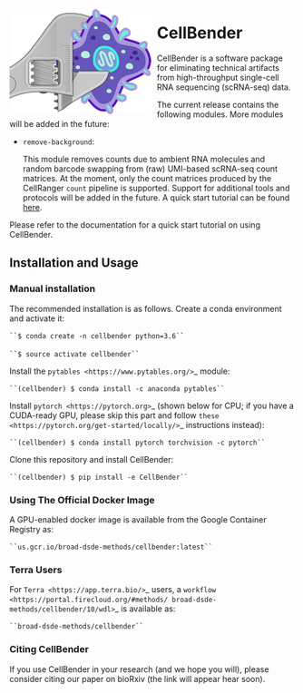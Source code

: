 <img src="https://github.com/broadinstitute/CellBender/blob/master/docs/source/_static/design/logo_250_185.png"
     alt="CellBender logo"
     style="float: left; margin-right: 10px;" />

# CellBender

CellBender is a software package for eliminating technical artifacts from
high-throughput single-cell RNA sequencing (scRNA-seq) data.

The current release contains the following modules. More modules will be added in the future:

* ``remove-background``:

  This module removes counts due to ambient RNA molecules and random barcode swapping from (raw)
  UMI-based scRNA-seq count matrices. At the moment, only the count matrices produced by the
  CellRanger ``count`` pipeline is supported. Support for additional tools and protocols will be
  added in the future. A quick start tutorial can be found [here](https://github.com/broadinstitute/CellBender/tree/master/examples/remove_background).

Please refer to the documentation for a quick start tutorial on using CellBender.

## Installation and Usage

### Manual installation

The recommended installation is as follows. Create a conda environment and activate it:

    ``$ conda create -n cellbender python=3.6``
    
    ``$ source activate cellbender``

Install the `pytables <https://www.pytables.org/>`_ module:

    ``(cellbender) $ conda install -c anaconda pytables``

Install `pytorch <https://pytorch.org>`_ (shown below for CPU; if you have a CUDA-ready GPU, please skip
this part and follow `these <https://pytorch.org/get-started/locally/>`_ instructions instead):

    ``(cellbender) $ conda install pytorch torchvision -c pytorch``

Clone this repository and install CellBender:

    ``(cellbender) $ pip install -e CellBender``

### Using The Official Docker Image

A GPU-enabled docker image is available from the Google Container Registry as:

    ``us.gcr.io/broad-dsde-methods/cellbender:latest``

### Terra Users

For `Terra <https://app.terra.bio/>`_ users, a `workflow <https://portal.firecloud.org/#methods/
broad-dsde-methods/cellbender/10/wdl>`_ is available as:

    ``broad-dsde-methods/cellbender``

### Citing CellBender

If you use CellBender in your research (and we hope you will), please consider
citing our paper on bioRxiv (the link will appear hear soon).
